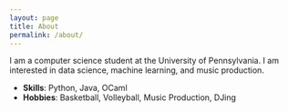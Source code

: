 ```yaml
---
layout: page
title: About
permalink: /about/
---
```


I am a computer science student at the University of Pennsylvania. I am interested in data science, machine learning, and music production.

- **Skills**: Python, Java, OCaml
- **Hobbies**: Basketball, Volleyball, Music Production, DJing